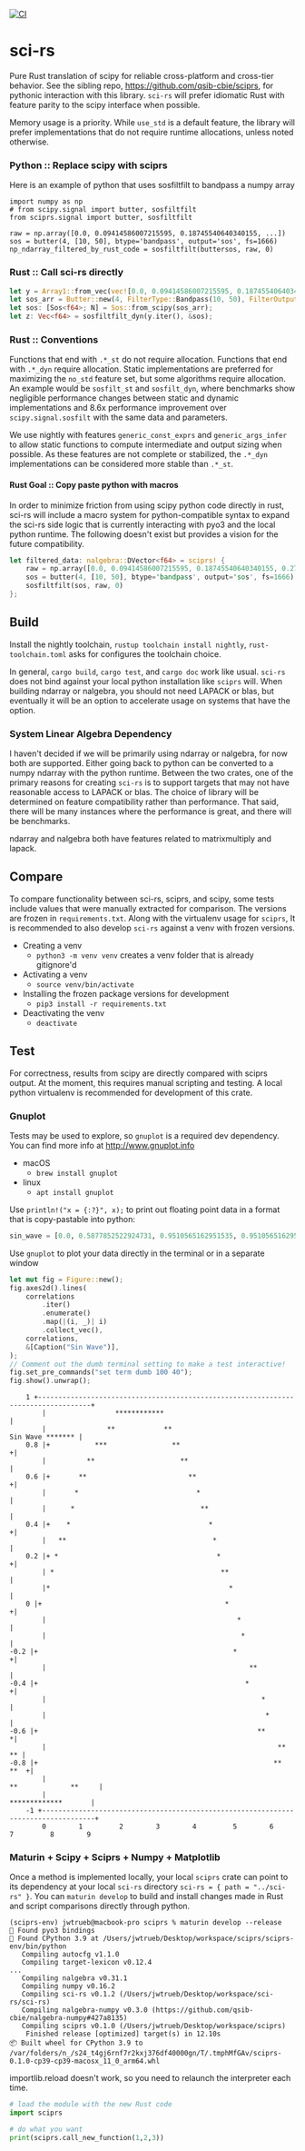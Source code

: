 [![CI](https://github.com/qsib-cbie/sci-rs/actions/workflows/rust.yml/badge.svg)](https://github.com/qsib-cbie/sci-rs/actions/workflows/rust.yml)

# sci-rs

Pure Rust translation of scipy for reliable cross-platform and cross-tier behavior. See the sibling repo, https://github.com/qsib-cbie/sciprs, for pythonic interaction with this library. `sci-rs` will prefer idiomatic Rust with feature parity to the scipy interface when possible.

Memory usage is a priority. While `use_std` is a default feature, the library will prefer implementations that do not require runtime allocations, unless noted otherwise.

### Python :: Replace scipy with sciprs

Here is an example of python that uses sosfiltfilt to bandpass a numpy array

```python3
import numpy as np
# from scipy.signal import butter, sosfiltfilt
from sciprs.signal import butter, sosfiltfilt

raw = np.array([0.0, 0.09414586007215595, 0.18745540640340155, ...])
sos = butter(4, [10, 50], btype='bandpass', output='sos', fs=1666)
np_ndarray_filtered_by_rust_code = sosfiltfilt(buttersos, raw, 0)
```

### Rust :: Call sci-rs directly


```rust
let y = Array1::from_vec(vec![0.0, 0.09414586007215595, 0.18745540640340155, ...]);
let sos_arr = Butter::new(4, FilterType::Bandpass(10, 50), FilterOutput::Sos, 1666.);
let sos: [Sos<f64>; N] = Sos::from_scipy(sos_arr);
let z: Vec<f64> = sosfiltfilt_dyn(y.iter(), &sos);
```

### Rust :: Conventions

Functions that end with `.*_st` do not require allocation. Functions that end with `.*_dyn` require allocation. Static implementations are preferred for maximizing the `no_std` feature set, but some algorithms require allocation. An example would be `sosfilt_st` and `sosfilt_dyn`, where benchmarks show negligible performance changes between static and dynamic implementations and 8.6x performance improvement over `scipy.signal.sosfilt` with the same data and parameters.

We use nightly with features `generic_const_exprs` and `generic_args_infer` to allow static functions to compute intermediate and output sizing when possible. As these features are not complete or stabilized, the `.*_dyn` implementations can be considered more stable than `.*_st`.
#### Rust Goal :: Copy paste python with macros

In order to minimize friction from using scipy python code directly in rust, sci-rs will include a macro system for python-compatible syntax to expand the sci-rs side logic that is currently interacting with pyo3 and the local python runtime. The following doesn't exist but provides a vision for the future compatibility.

```rust
let filtered_data: nalgebra::DVector<f64> = sciprs! {
    raw = np.array([0.0, 0.09414586007215595, 0.18745540640340155, 0.27909975437050305, 0.3682648115914595])
    sos = butter(4, [10, 50], btype='bandpass', output='sos', fs=1666)
    sosfiltfilt(sos, raw, 0)
};
```

## Build 

Install the nightly toolchain, `rustup toolchain install nightly`, `rust-toolchain.toml` asks for configures the toolchain choice.

In general, `cargo build`, `cargo test`, and `cargo doc` work like usual. `sci-rs` does not bind against your local python installation like `sciprs` will. When building ndarray or nalgebra, you should not need LAPACK or blas, but eventually it will be an option to accelerate usage on systems that have the option.

### System Linear Algebra Dependency

I haven't decided if we will be primarily using ndarray or nalgebra, for now both are supported. Either going back to python can be converted to a numpy ndarray with the python runtime. Between the two crates, one of the primary reasons for creating `sci-rs` is to support targets that may not have reasonable access to LAPACK or blas. The choice of library will be determined on feature compatibility rather than performance. That said, there will be many instances where the performance is great, and there will be benchmarks.

ndarray and nalgebra both have features related to matrixmultiply and lapack.

## Compare

To compare functionality between sci-rs, sciprs, and scipy, some tests include values that were manually extracted for comparison. The versions are frozen in `requirements.txt`. Along with the virtualenv usage for `sciprs`, It is recommended to also develop `sci-rs` against a venv with frozen versions.

* Creating a venv
  * `python3 -m venv venv` creates a venv folder that is already gitignore'd
* Activating a venv
  * `source venv/bin/activate`
* Installing the frozen package versions for development
  * `pip3 install -r requirements.txt`
* Deactivating the venv
  * `deactivate`

## Test

For correctness, results from scipy are directly compared with sciprs output. At the moment, this requires manual scripting and testing. A local python virtualenv is recommended for development of this crate.

### Gnuplot

Tests may be used to explore, so `gnuplot` is a required dev dependency. You can find more info at http://www.gnuplot.info

* macOS
    * `brew install gnuplot`
* linux
    * `apt install gnuplot`


Use `println!("x = {:?}", x);` to print out floating point data in a format that is copy-pastable into python:

```python
sin_wave = [0.0, 0.5877852522924731, 0.9510565162951535, 0.9510565162951536, 0.5877852522924732, 1.2246467991473532e-16, -0.587785252292473, -0.9510565162951535, -0.9510565162951536, -0.5877852522924734]
```

Use `gnuplot` to plot your data directly in the terminal or in a separate window
```rust
let mut fig = Figure::new();
fig.axes2d().lines(
    correlations
        .iter()
        .enumerate()
        .map(|(i, _)| i)
        .collect_vec(),
    correlations,
    &[Caption("Sin Wave")],
);
// Comment out the dumb terminal setting to make a test interactive!
fig.set_pre_commands("set term dumb 100 40");
fig.show().unwrap();
```


```
    1 +-----------------------------------------------------------------------------------+  
        |                 ************                                                      |
        |               **            **                                   Sin Wave ******* |
    0.8 |+           ***                **                                                 +|
        |          **                     **                                                |
    0.6 |+       **                         **                                             +|
        |       *                             *                                             |
        |      *                               **                                           |
    0.4 |+    *                                  *                                         +|
        |   **                                    *                                         |
    0.2 |+ *                                       *                                       +|
        | *                                         **                                      |
        |*                                            *                                     |
    0 |+                                             *                                   +|  
        |                                               *                                   |
        |                                                *                                  |
-0.2 |+                                                *                                +|   
        |                                                  **                               |
-0.4 |+                                                   *                             +|   
        |                                                     *                             |
        |                                                      *                            |
-0.6 |+                                                      **                         *|   
        |                                                         **                     ** |
-0.8 |+                                                          **                 **  +|   
        |                                                             **             **     |
        |                                                               *************       |
    -1 +-----------------------------------------------------------------------------------+ 
        0        1         2        3        4         5        6        7         8        9
```

### Maturin + Scipy + Sciprs + Numpy + Matplotlib

Once a method is implemented locally, your local `sciprs` crate can point to its dependency at your local `sci-rs` directory `sci-rs = { path = "../sci-rs" }`. You can `maturin develop` to build and install changes made in Rust and script comparisons directly through python.

```
(sciprs-env) jwtrueb@macbook-pro sciprs % maturin develop --release
🔗 Found pyo3 bindings
🐍 Found CPython 3.9 at /Users/jwtrueb/Desktop/workspace/sciprs/sciprs-env/bin/python
   Compiling autocfg v1.1.0
   Compiling target-lexicon v0.12.4
...
   Compiling nalgebra v0.31.1
   Compiling numpy v0.16.2
   Compiling sci-rs v0.1.2 (/Users/jwtrueb/Desktop/workspace/sci-rs/sci-rs)
   Compiling nalgebra-numpy v0.3.0 (https://github.com/qsib-cbie/nalgebra-numpy#427a8135)
   Compiling sciprs v0.1.0 (/Users/jwtrueb/Desktop/workspace/sciprs)
    Finished release [optimized] target(s) in 12.10s
📦 Built wheel for CPython 3.9 to /var/folders/n_/s24_t4gj6rnf7r2kxj376df40000gn/T/.tmphMfGAv/sciprs-0.1.0-cp39-cp39-macosx_11_0_arm64.whl
```

importlib.reload doesn't work, so you need to relaunch the interpreter each time.

```python
# load the module with the new Rust code
import sciprs

# do what you want
print(sciprs.call_new_function(1,2,3))
```


